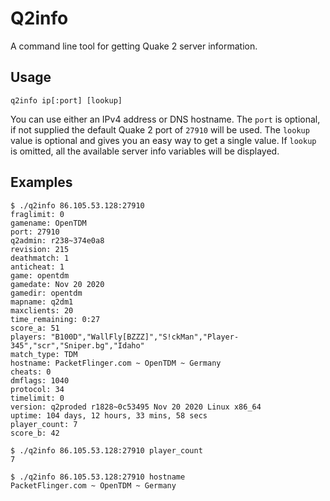 # Q2info
A command line tool for getting Quake 2 server information.

## Usage
`q2info ip[:port] [lookup]`

You can use either an IPv4 address or DNS hostname. The `port` is optional, if not supplied the default Quake 2 port of `27910` will be used. The `lookup` value is optional and gives you an easy way to get a single value. If `lookup` is omitted, all the available server info variables will be displayed.

## Examples
```
$ ./q2info 86.105.53.128:27910
fraglimit: 0
gamename: OpenTDM
port: 27910
q2admin: r238~374e0a8
revision: 215
deathmatch: 1
anticheat: 1
game: opentdm
gamedate: Nov 20 2020
gamedir: opentdm
mapname: q2dm1
maxclients: 20
time_remaining: 0:27
score_a: 51
players: "B100D","WallFly[BZZZ]","S!ckMan","Player-345","scr","Sniper.bg","Idaho"
match_type: TDM
hostname: PacketFlinger.com ~ OpenTDM ~ Germany
cheats: 0
dmflags: 1040
protocol: 34
timelimit: 0
version: q2proded r1828~0c53495 Nov 20 2020 Linux x86_64
uptime: 104 days, 12 hours, 33 mins, 58 secs
player_count: 7
score_b: 42
```
```
$ ./q2info 86.105.53.128:27910 player_count
7
```

```
$ ./q2info 86.105.53.128:27910 hostname
PacketFlinger.com ~ OpenTDM ~ Germany
```

